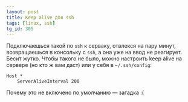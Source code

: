 ```yaml
---
layout: post
title: Keep alive для ssh
tags: [linux, ssh]
tg_id: 305
---
```

Подключаешься такой по `ssh` к серваку, отвлекся на пару минут, возвращаешься в консольку с `ssh`, а она уже на ввод не реагирует. Бесит жутко.
Чтобы такого не было, можно настроить keep alive на сервере (но кто ж вам даст) или у себя в `~/.ssh/config`:
```
Host *
    ServerAliveInterval 200
```
Почему это не включено по умолчанию — загадка :(

